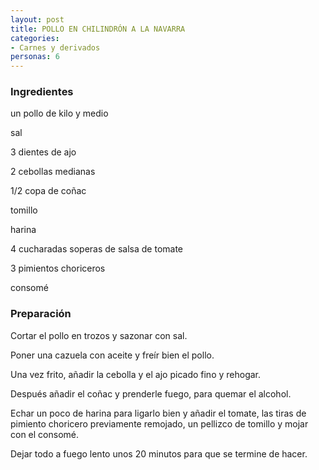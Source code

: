 ```yaml
---
layout: post
title: POLLO EN CHILINDRÓN A LA NAVARRA
categories:
- Carnes y derivados
personas: 6 
---
```

<h3>Ingredientes</h3>
un pollo de kilo y medio

sal

3 dientes de ajo

2 cebollas medianas

1/2 copa de coñac

tomillo

harina

4 cucharadas soperas de salsa de tomate

3 pimientos choriceros

consomé

<h3>Preparación</h3>
Cortar el pollo en trozos y sazonar con sal.

Poner una cazuela con aceite y freír bien el pollo.

Una vez frito, añadir la cebolla y el ajo picado fino y rehogar.

Después añadir el coñac y prenderle fuego, para quemar el alcohol.

Echar un poco de harina para ligarlo bien y añadir el tomate, las tiras de pimiento choricero previamente remojado, un pellizco de tomillo y mojar con el consomé.

Dejar todo a fuego lento unos 20 minutos para que se termine de hacer.

